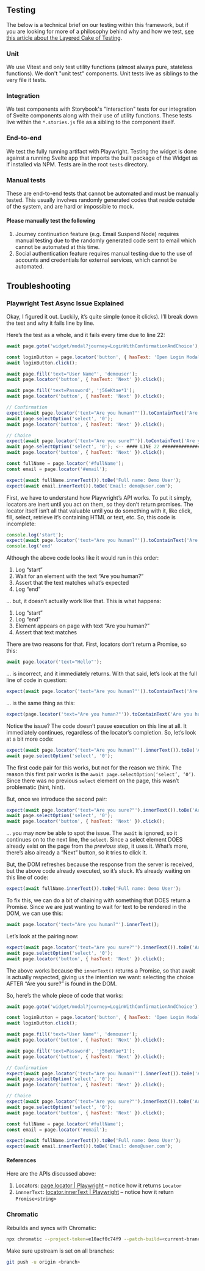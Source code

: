 ## Testing

The below is a technical brief on our testing within this framework, but if you are looking for more of a philosophy behind why and how we test, [see this article about the Layered Cake of Testing](https://cerebralideas.com/blog/layered-cake-of-testing).

### Unit

We use Vitest and only test utility functions (almost always pure, stateless functions). We don't "unit test" components. Unit tests live as siblings to the very file it tests.

### Integration

We test components with Storybook's "Interaction" tests for our integration of Svelte components along with their use of utility functions. These tests live within the `*.stories.js` file as a sibling to the component itself.

### End-to-end

We test the fully running artifact with Playwright. Testing the widget is done against a running Svelte app that imports the built package of the Widget as if installed via NPM. Tests are in the root `tests` directory.

### Manual tests

These are end-to-end tests that cannot be automated and must be manually tested. This usually involves randomly generated codes that reside outside of the system, and are hard or impossible to mock.

#### Please manually test the following

1. Journey continuation feature (e.g. Email Suspend Node) requires manual testing due to the randomly generated code sent to email which cannot be automated at this time.
2. Social authentication feature requires manual testing due to the use of accounts and credentials for external services, which cannot be automated.

## Troubleshooting

### Playwright Test Async Issue Explained

Okay, I figured it out. Luckily, it’s quite simple (once it clicks). I’ll break down the test and why it fails line by line.

Here’s the test as a whole, and it fails every time due to line 22:

```js
await page.goto('widget/modal?journey=LoginWithConfirmationAndChoice');

const loginButton = page.locator('button', { hasText: 'Open Login Modal' });
await loginButton.click();

await page.fill('text="User Name"', 'demouser');
await page.locator('button', { hasText: 'Next' }).click();

await page.fill('text=Password', 'j56eKtae*1');
await page.locator('button', { hasText: 'Next' }).click();

// Confirmation
expect(await page.locator('text="Are you human?"')).toContainText('Are you human?');
await page.selectOption('select', '0');
await page.locator('button', { hasText: 'Next' }).click();

// Choice
expect(await page.locator('text="Are you sure?"')).toContainText('Are you sure?');
await page.selectOption('select', '0'); <-- #### LINE 22 ###############
await page.locator('button', { hasText: 'Next' }).click();

const fullName = page.locator('#fullName');
const email = page.locator('#email');

expect(await fullName.innerText()).toBe('Full name: Demo User');
expect(await email.innerText()).toBe('Email: demo@user.com');
```

First, we have to understand how Playwright’s API works. To put it simply, locators are inert until you act on them, so they don’t return promises. The locator itself isn’t all that valuable until you do something with it, like click, fill, select, retrieve it’s containing HTML or text, etc. So, this code is incomplete:

```js
console.log('start');
expect(await page.locator('text="Are you human?"')).toContainText('Are you human?');
console.log('end'
```

Although the above code looks like it would run in this order:

1. Log “start”
2. Wait for an element with the text “Are you human?”
3. Assert that the text matches what’s expected
4. Log “end”

… but, it doesn’t actually work like that. This is what happens:

1. Log “start”
2. Log “end”
3. Element appears on page with text “Are you human?”
4. Assert that text matches

There are two reasons for that. First, locators don’t return a Promise, so this:

```js
await page.locator('text="Hello"');
```

… is incorrect, and it immediately returns. With that said, let’s look at the full line of code in question:

```js
expect(await page.locator('text="Are you human?"')).toContainText('Are you human?');
```

… is the same thing as this:

```js
expect(page.locator('text="Are you human?"')).toContainText('Are you human?');
```

Notice the issue? The code doesn’t pause execution on this line at all. It immediately continues, regardless of the locator’s completion. So, let’s look at a bit more code:

```js
expect(await page.locator('text="Are you human?"').innerText()).toBe('Are you human?');
await page.selectOption('select', '0');
```

The first code pair for this works, but not for the reason we think. The reason this first pair works is the `await page.selectOption(‘select’, ‘0’)`. Since there was no previous `select` element on the page, this wasn’t problematic (hint, hint).

But, once we introduce the second pair:

```js
expect(await page.locator('text="Are you sure?"').innerText()).toBe('Are you sure?');
await page.selectOption('select', '0');
await page.locator('button', { hasText: 'Next' }).click();
```

… you may now be able to spot the issue. The `await` is ignored, so it continues on to the next line, the `select`. Since a select element DOES already exist on the page from the _previous_ step, it uses it. What’s more, there’s also already a “Next” button, so it tries to click it.

But, the DOM refreshes because the response from the server is received, but the above code already executed, so it’s stuck. It’s already waiting on this line of code:

```js
expect(await fullName.innerText()).toBe('Full name: Demo User');
```

To fix this, we can do a bit of chaining with something that DOES return a Promise. Since we are just wanting to wait for text to be rendered in the DOM, we can use this:

```js
await page.locator('text="Are you human?"').innerText();
```

Let’s look at the pairing now:

```js
expect(await page.locator('text="Are you sure?"').innerText()).toBe('Are you sure?');
await page.selectOption('select', '0');
await page.locator('button', { hasText: 'Next' }).click();
```

The above works because the `innerText()` returns a Promise, so that await is actually respected, giving us the intention we want: selecting the choice AFTER “Are you sure?” is found in the DOM.

So, here’s the whole piece of code that works:

```js
await page.goto('widget/modal?journey=LoginWithConfirmationAndChoice');

const loginButton = page.locator('button', { hasText: 'Open Login Modal' });
await loginButton.click();

await page.fill('text="User Name"', 'demouser');
await page.locator('button', { hasText: 'Next' }).click();

await page.fill('text=Password', 'j56eKtae*1');
await page.locator('button', { hasText: 'Next' }).click();

// Confirmation
expect(await page.locator('text="Are you human?"').innerText()).toBe('Are you human?');
await page.selectOption('select', '0');
await page.locator('button', { hasText: 'Next' }).click();

// Choice
expect(await page.locator('text="Are you sure?"').innerText()).toBe('Are you sure?');
await page.selectOption('select', '0');
await page.locator('button', { hasText: 'Next' }).click();

const fullName = page.locator('#fullName');
const email = page.locator('#email');

expect(await fullName.innerText()).toBe('Full name: Demo User');
expect(await email.innerText()).toBe('Email: demo@user.com');
```

#### References

Here are the APIs discussed above:

1. Locators: [page.locator | Playwright](https://playwright.dev/docs/api/class-page#page-locator) – notice how it returns `Locator`
2. `innnerText`: [locator.innerText | Playwright](https://playwright.dev/docs/api/class-locator#locator-inner-text) – notice how it return `Promise<string>`

### Chromatic

Rebuilds and syncs with Chromatic:

```sh
npx chromatic --project-token=e10acf0c74f9 --patch-build=<current-branch>...main
```

Make sure upstream is set on all branches:

```sh
git push -u origin <branch>
```
